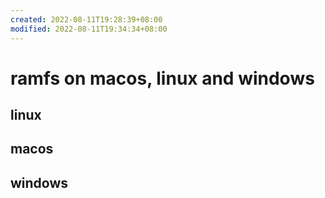 ```yaml
---
created: 2022-08-11T19:28:39+08:00
modified: 2022-08-11T19:34:34+08:00
---
```


# ramfs on macos, linux and windows

## linux

## macos

## windows
